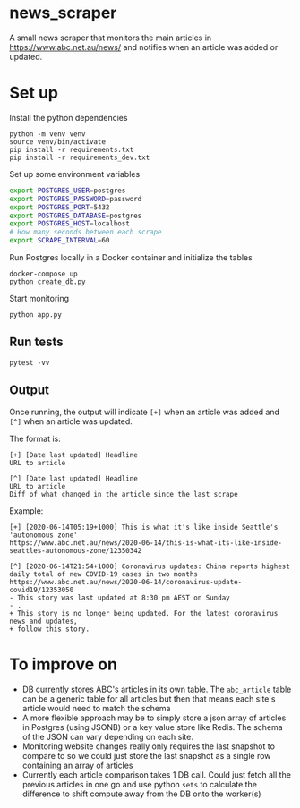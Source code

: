 # news_scraper
A small news scraper that monitors the main articles in https://www.abc.net.au/news/ and notifies when an article was added or updated.

# Set up
Install the python dependencies
```
python -m venv venv
source venv/bin/activate
pip install -r requirements.txt
pip install -r requirements_dev.txt
```

Set up some environment variables
```bash
export POSTGRES_USER=postgres
export POSTGRES_PASSWORD=password
export POSTGRES_PORT=5432
export POSTGRES_DATABASE=postgres
export POSTGRES_HOST=localhost
# How many seconds between each scrape
export SCRAPE_INTERVAL=60
```

Run Postgres locally in a Docker container and initialize the tables
```
docker-compose up
python create_db.py
```

Start monitoring
```
python app.py
```

## Run tests
```
pytest -vv
```

## Output
Once running, the output will indicate `[+]` when an article was added and `[^]` when an article was updated.

The format is:
```
[+] [Date last updated] Headline
URL to article

[^] [Date last updated] Headline
URL to article
Diff of what changed in the article since the last scrape
```

Example:
```
[+] [2020-06-14T05:19+1000] This is what it's like inside Seattle's 'autonomous zone'
https://www.abc.net.au/news/2020-06-14/this-is-what-its-like-inside-seattles-autonomous-zone/12350342

[^] [2020-06-14T21:54+1000] Coronavirus updates: China reports highest daily total of new COVID-19 cases in two months
https://www.abc.net.au/news/2020-06-14/coronavirus-update-covid19/12353050
- This story was last updated at 8:30 pm AEST on Sunday
- .
+ This story is no longer being updated. For the latest coronavirus news and updates,
+ follow this story.
```

# To improve on
- DB currently stores ABC's articles in its own table. The `abc_article` table can be a generic table for all articles but then that means each site's article would need to match the schema
- A more flexible approach may be to simply store a json array of articles in Postgres (using JSONB) or a key value store like Redis. The schema of the JSON can vary depending on each site.
- Monitoring website changes really only requires the last snapshot to compare to so we could just store the last snapshot as a single row containing an array of articles
- Currently each article comparison takes 1 DB call. Could just fetch all the previous articles in one go and use python `sets` to calculate the difference to shift compute away from the DB onto the worker(s)
